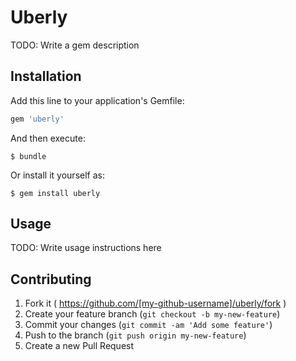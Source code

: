 # Uberly

TODO: Write a gem description

## Installation

Add this line to your application's Gemfile:

```ruby
gem 'uberly'
```

And then execute:

    $ bundle

Or install it yourself as:

    $ gem install uberly

## Usage

TODO: Write usage instructions here

## Contributing

1. Fork it ( https://github.com/[my-github-username]/uberly/fork )
2. Create your feature branch (`git checkout -b my-new-feature`)
3. Commit your changes (`git commit -am 'Add some feature'`)
4. Push to the branch (`git push origin my-new-feature`)
5. Create a new Pull Request
